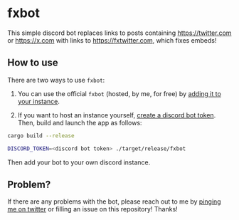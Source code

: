 # fxbot

This simple discord bot replaces links to posts containing https://twitter.com or https://x.com with links to https://fxtwitter.com, which fixes embeds!

## How to use
There are two ways to use `fxbot`:

1. You can use the official `fxbot` (hosted, by me, for free) by [adding it to your instance](https://getfx.bot). 

2. If you want to host an instance yourself, [create a discord bot token](https://www.writebots.com/discord-bot-token/). Then, build and launch the app as follows:

```bash
cargo build --release

DISCORD_TOKEN=<discord bot token> ./target/release/fxbot
```

Then add your bot to your own discord instance.

## Problem?
If there are any problems with the bot, please reach out to me by [pinging me on twitter](https://twitter.com/d0nutptr) or filling an issue on this repository! Thanks!
